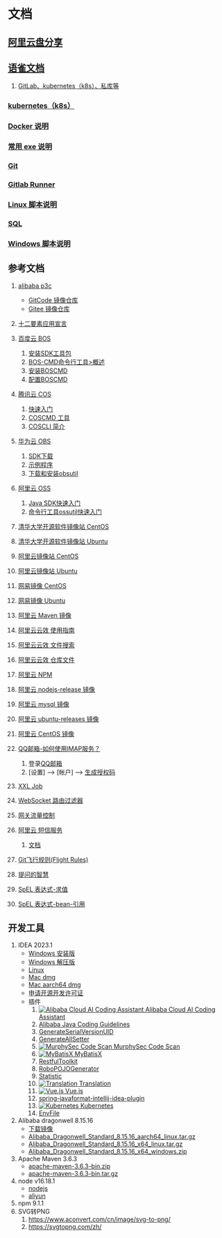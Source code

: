 # 文档

## [阿里云盘分享](https://www.aliyundrive.com/s/QaUy1DQRkV4)

## [语雀文档](https://www.yuque.com/xuxiaowei-com-cn)

1. [GitLab、kubernetes（k8s）、私库等](https://gitlab-k8s.xuxiaowei.com.cn/gitlab-k8s)

### [kubernetes（k8s）](deploy)

### [Docker 说明](docker)

### [常用 exe 说明](exe)

### [Git](git)

### [Gitlab Runner](gitlab-runner)

### [Linux 脚本说明](sh)

### [SQL](sql)

### [Windows 脚本说明](winsw)

## 参考文档

1. [alibaba p3c](https://github.com/alibaba/p3c)
    - [GitCode 镜像仓库](https://gitcode.net/mirrors/alibaba/p3c)
    - [Gitee 镜像仓库](https://gitee.com/mirrors/P3C)
2. [十二要素应用宣言](https://12factor.net/zh_cn/)

3. [百度云 BOS](https://cloud.baidu.com/doc/BOS/index.html)
    1. [安装SDK工具包](https://cloud.baidu.com/doc/BOS/s/4jwvyrq6p)
    2. [BOS-CMD命令行工具>概述](https://cloud.baidu.com/doc/BOS/s/Sjwvyqetg)
    3. [安装BOSCMD](https://cloud.baidu.com/doc/BOS/s/qjwvyqegc)
    4. [配置BOSCMD](https://cloud.baidu.com/doc/BOS/s/Ejwvyqe55)
4. [腾讯云 COS](https://cloud.tencent.com/document/product/436)
    1. [快速入门](https://cloud.tencent.com/document/product/436/10199)
    2. [COSCMD 工具](https://cloud.tencent.com/document/product/436/10976)
    3. [COSCLI 简介](https://cloud.tencent.com/document/product/436/63143)
5. [华为云 OBS](https://support.huaweicloud.com/obs/index.html)
    1. [SDK下载](https://support.huaweicloud.com/sdk-java-devg-obs/obs_21_0001.html)
    2. [示例程序](https://support.huaweicloud.com/sdk-java-devg-obs/obs_21_0002.html)
    3. [下载和安装obsutil](https://support.huaweicloud.com/utiltg-obs/obs_11_0003.html)
6. [阿里云 OSS](https://help.aliyun.com/product/31815.html)
    1. [Java SDK快速入门](https://help.aliyun.com/document_detail/195870.html)
    2. [命令行工具ossutil快速入门](https://help.aliyun.com/document_detail/195960.html)

7. [清华大学开源软件镜像站 CentOS](https://mirror.tuna.tsinghua.edu.cn/help/centos/)
8. [清华大学开源软件镜像站 Ubuntu](https://mirror.tuna.tsinghua.edu.cn/help/ubuntu/)

9. [阿里云镜像站 CentOS](https://developer.aliyun.com/mirror/centos)
10. [阿里云镜像站 Ubuntu](https://developer.aliyun.com/mirror/ubuntu)

11. [网易镜像 CentOS](https://mirrors.163.com/.help/centos.html)
12. [网易镜像 Ubuntu](http://mirrors.163.com/.help/ubuntu.html)

13. [阿里云 Maven 镜像](https://developer.aliyun.com/mirror/maven)
14. [阿里云云效 使用指南](https://developer.aliyun.com/mvn/guide)
15. [阿里云云效 文件搜索](https://developer.aliyun.com/mvn/search)
16. [阿里云云效 仓库文件](https://developer.aliyun.com/mvn/view)

17. [阿里云 NPM](https://developer.aliyun.com/mirror/NPM)
18. [阿里云 nodejs-release 镜像](https://developer.aliyun.com/mirror/nodejs-release)
19. [阿里云 mysql 镜像](https://developer.aliyun.com/mirror/mysql)
20. [阿里云 ubuntu-releases 镜像](https://developer.aliyun.com/mirror/ubuntu-releases)
21. [阿里云 CentOS 镜像](https://developer.aliyun.com/mirror/centos)

22. [QQ邮箱-如何使用IMAP服务？](https://service.mail.qq.com/cgi-bin/help?subtype=1&id=28&no=331)
    1. 登录[QQ邮箱](https://mail.qq.com)
    2. [设置] --> [帐户] --> [生成授权码](static/QQ-授权码.png)
23. [XXL Job](https://www.xuxueli.com/xxl-job)
24. [WebSocket 路由过滤器](https://cloud.spring.io/spring-cloud-gateway/reference/html/#the-websocket-routing-filter)
25. [网关流量控制](https://sentinelguard.io/zh-cn/docs/api-gateway-flow-control.html)
26. [阿里云 短信服务](https://dysms.console.aliyun.com/overview)
    1. [文档](https://next.api.aliyun.com/product/Dysmsapi)
27. [Git飞行规则(Flight Rules)](https://github.com/k88hudson/git-flight-rules/blob/master/README_zh-CN.md)
28. [提问的智慧](https://gitcode.net/mirrors/ryanhanwu/How-To-Ask-Questions-The-Smart-Way/-/blob/master/README-zh_CN.md)
29. [SpEL 表达式-求值](https://docs.spring.io/spring-framework/docs/current/reference/html/core.html#expressions-evaluation)
30. [SpEL 表达式-bean-引用](https://docs.spring.io/spring-framework/docs/current/reference/html/core.html#expressions-bean-references)

## 开发工具

1. IDEA 2023.1
    - [Windows 安装版](https://download.jetbrains.com.cn/idea/ideaIU-2022.2.3.exe)
    - [Windows 解压版](https://download.jetbrains.com.cn/idea/ideaIU-2022.2.3.win.zip)
    - [Linux](https://download.jetbrains.com.cn/idea/ideaIU-2022.2.3.tar.gz)
    - [Mac dmg](https://download.jetbrains.com.cn/idea/ideaIU-2022.2.3.dmg)
    - [Mac aarch64 dmg](https://download.jetbrains.com.cn/idea/ideaIU-2022.2.3-aarch64.dmg)
    - [申请开源开发许可证](https://www.jetbrains.com/shop/eform/opensource)
    - 插件
        1. [![Alibaba Cloud AI Coding Assistant](static/plugins/AlibabaCloudAICodingAssistant.png) Alibaba Cloud AI Coding Assistant](https://plugins.jetbrains.com/plugin/17809-alibaba-cloud-ai-coding-assistant)
        2. [Alibaba Java Coding Guidelines](https://plugins.jetbrains.com/plugin/10046-alibaba-java-coding-guidelines)
        3. [GenerateSerialVersionUID](https://plugins.jetbrains.com/plugin/185-generateserialversionuid)
        4. [GenerateAllSetter](https://plugins.jetbrains.com/plugin/9360-generateallsetter)
        5. [![MurphySec Code Scan](static/plugins/MurphySecCodeScan.png) MurphySec Code Scan](https://plugins.jetbrains.com/plugin/18274-murphysec-code-scan)
        6. [![MyBatisX](static/plugins/MyBatisX.png) MyBatisX](https://plugins.jetbrains.com/plugin/10119-mybatisx)
        7. [RestfulToolkit](https://plugins.jetbrains.com/plugin/10292-restfultoolkit)
        8. [RoboPOJOGenerator](https://plugins.jetbrains.com/plugin/8634-robopojogenerator)
        9. [Statistic](https://plugins.jetbrains.com/plugin/4509-statistic)
        10. [![Translation](static/plugins/Translation.png) Translation](https://plugins.jetbrains.com/plugin/8579-translation)
        11. [![Vue.js](static/plugins/Vue.js.png) Vue.js](https://plugins.jetbrains.com/plugin/9442-vue-js)
        12. [spring-javaformat-intellij-idea-plugin](https://repo1.maven.org/maven2/io/spring/javaformat/spring-javaformat-intellij-idea-plugin)
        13. [![Kubernetes](static/plugins/kubernetes.svg) Kubernetes](https://plugins.jetbrains.com/plugin/10485-kubernetes)
        14. [EnvFile](https://plugins.jetbrains.com/plugin/7861-envfile)
2. Alibaba dragonwell 8.15.16
    - [下载镜像](https://github.com/dragonwell-project/dragonwell8/wiki/%E4%B8%8B%E8%BD%BD%E9%95%9C%E5%83%8F(Mirrors-for-download))
    - [Alibaba_Dragonwell_Standard_8.15.16_aarch64_linux.tar.gz](https://dragonwell.oss-cn-shanghai.aliyuncs.com/8.15.16/Alibaba_Dragonwell_Standard_8.15.16_aarch64_linux.tar.gz)
    - [Alibaba_Dragonwell_Standard_8.15.16_x64_linux.tar.gz](https://dragonwell.oss-cn-shanghai.aliyuncs.com/8.15.16/Alibaba_Dragonwell_Standard_8.15.16_x64_linux.tar.gz)
    - [Alibaba_Dragonwell_Standard_8.15.16_x64_windows.zip](https://dragonwell.oss-cn-shanghai.aliyuncs.com/8.15.16/Alibaba_Dragonwell_Standard_8.15.16_x64_windows.zip)
3. Apache Maven 3.6.3
    - [apache-maven-3.6.3-bin.zip](https://downloads.apache.org/maven/maven-3/3.6.3/binaries/apache-maven-3.6.3-bin.zip)
    - [apache-maven-3.6.3-bin.tar.gz](https://downloads.apache.org/maven/maven-3/3.6.3/binaries/apache-maven-3.6.3-bin.tar.gz)
4. node v16.18.1
    - [nodejs](https://nodejs.org/dist/v16.18.1)
    - [aliyun](http://mirrors.aliyun.com/nodejs-release/v16.18.1)
5. npm 9.1.1
6. SVG转PNG
    1. https://www.aconvert.com/cn/image/svg-to-png/
    2. https://svgtopng.com/zh/
